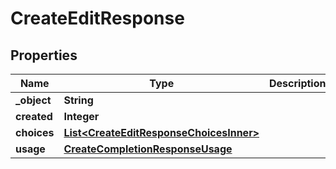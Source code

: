 

# CreateEditResponse


## Properties

| Name | Type | Description | Notes |
|------------ | ------------- | ------------- | -------------|
|**_object** | **String** |  |  |
|**created** | **Integer** |  |  |
|**choices** | [**List&lt;CreateEditResponseChoicesInner&gt;**](CreateEditResponseChoicesInner.md) |  |  |
|**usage** | [**CreateCompletionResponseUsage**](CreateCompletionResponseUsage.md) |  |  |



